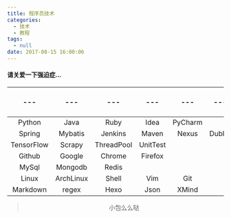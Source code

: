 ```yaml
---
title: 程序员技术
categories:
  - 技术
  - 教程
tags:
  - null
date: 2017-08-15 16:00:06
---
```


#### 请关爱一下强迫症...

|---|---|---|---|---|---|---|
|:---:|:---:|:---:|:---:|:---:|:---:|:---:|
|Python|Java|Ruby|Idea|PyCharm|
|Spring|Mybatis|Jenkins|Maven|Nexus|Dubbo|
|TensorFlow|Scrapy|ThreadPool|UnitTest|
|Github|Google|Chrome|Firefox|
|MySql|Mongodb|Redis|
|Linux|ArchLinux|Shell|Vim|Git|
|Markdown|regex|Hexo|Json|XMind|


><div align=center>小包么么哒</div>